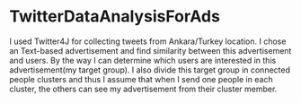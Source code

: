# TwitterDataAnalysisForAds
I used Twitter4J for collecting tweets from Ankara/Turkey location. 
I chose an Text-based advertisement and find similarity between this advertisement and users.
By the way I can determine which users are interested in this advertisement(my target group).
I also divide this target group in connected people clusters and thus I assume that when I send one people in each cluster,
the others can see my advertisement from their cluster member.
